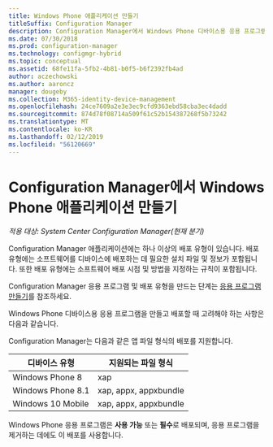 ```yaml
---
title: Windows Phone 애플리케이션 만들기
titleSuffix: Configuration Manager
description: Configuration Manager에서 Windows Phone 디바이스용 응용 프로그램을 만들고 배포하는 방법입니다.
ms.date: 07/30/2018
ms.prod: configuration-manager
ms.technology: configmgr-hybrid
ms.topic: conceptual
ms.assetid: 68fe11fa-5fb2-4b81-b0f5-b6f2392fb4ad
author: aczechowski
ms.author: aaroncz
manager: dougeby
ms.collection: M365-identity-device-management
ms.openlocfilehash: 24ce7609a2e3e3ec9cfd9363ebd58cba3ec4dadd
ms.sourcegitcommit: 874d78f08714a509f61c52b154387268f5b73242
ms.translationtype: MT
ms.contentlocale: ko-KR
ms.lasthandoff: 02/12/2019
ms.locfileid: "56120669"
---
```

# <a name="create-windows-phone-applications-in-configuration-manager"></a>Configuration Manager에서 Windows Phone 애플리케이션 만들기

*적용 대상: System Center Configuration Manager(현재 분기)*

Configuration Manager 애플리케이션에는 하나 이상의 배포 유형이 있습니다. 배포 유형에는 소프트웨어를 디바이스에 배포하는 데 필요한 설치 파일 및 정보가 포함됩니다. 또한 배포 유형에는 소프트웨어 배포 시점 및 방법을 지정하는 규칙이 포함됩니다.  

Configuration Manager 응용 프로그램 및 배포 유형을 만드는 단계는 [응용 프로그램 만들기](/sccm/apps/deploy-use/create-applications#bkmk_create)를 참조하세요. 

Windows Phone 디바이스용 응용 프로그램을 만들고 배포할 때 고려해야 하는 사항은 다음과 같습니다.  


Configuration Manager는 다음과 같은 앱 파일 형식의 배포를 지원합니다.  

|디바이스 유형|지원되는 파일 형식|  
|-----------------|---------------------|  
|Windows Phone 8|xap|  
|Windows Phone 8.1|xap, appx, appxbundle|
|Windows 10 Mobile|xap, appx, appxbundle|

Windows Phone 응용 프로그램은 **사용 가능** 또는 **필수**로 배포되며, 응용 프로그램을 제거하는 데에도 이 배포를 사용합니다.  
